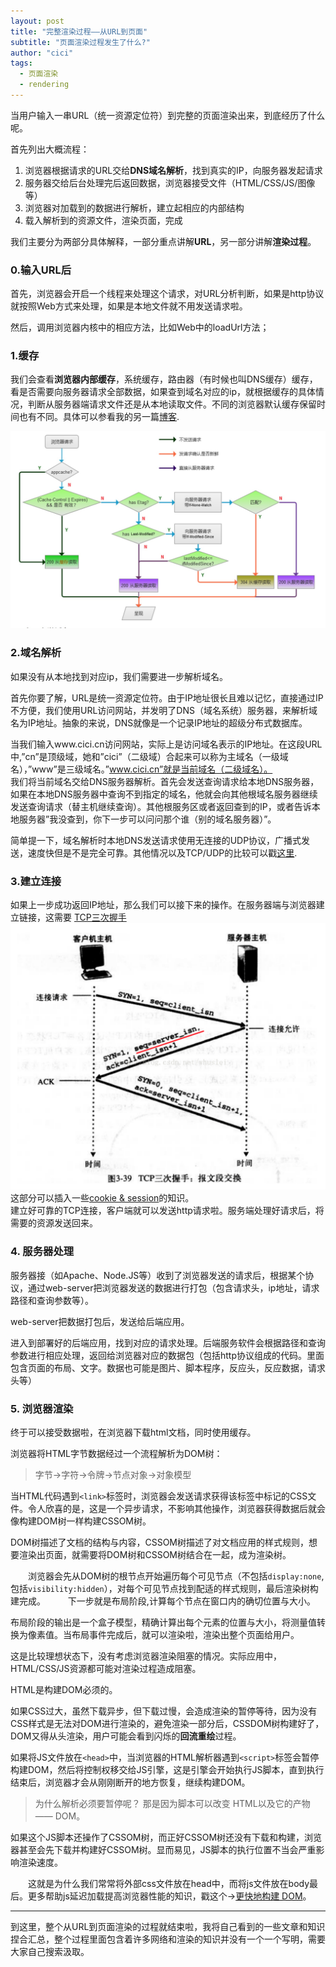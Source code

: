```yaml
---
layout: post
title: "完整渲染过程——从URL到页面"
subtitle: "页面渲染过程发生了什么?"
author: "cici"
tags:
  - 页面渲染
  - rendering
---
```


当用户输入一串URL（统一资源定位符）到完整的页面渲染出来，到底经历了什么呢。

首先列出大概流程：
1.  浏览器根据请求的URL交给**DNS域名解析**，找到真实的IP，向服务器发起请求
2.  服务器交给后台处理完后返回数据，浏览器接受文件（HTML/CSS/JS/图像等）
3.  浏览器对加载到的数据进行解析，建立起相应的内部结构
4.  载入解析到的资源文件，渲染页面，完成

我们主要分为两部分具体解释，一部分重点讲解**URL**，另一部分讲解**渲染过程**。

### 0.输入URL后

首先，浏览器会开启一个线程来处理这个请求，对URL分析判断，如果是http协议就按照Web方式来处理，如果是本地文件就不用发送请求啦。

然后，调用浏览器内核中的相应方法，比如Web中的loadUrl方法；

### 1.缓存

我们会查看**浏览器内部缓存**，系统缓存，路由器（有时候也叫DNS缓存）缓存，看是否需要向服务器请求全部数据，如果查到域名对应的ip，就根据缓存的具体情况，判断从服务器端请求文件还是从本地读取文件。不同的浏览器默认缓存保留时间也有不同。具体可以参看我的另一篇[博客](https://cicistream.github.io/2018/08/28/browser-cache/).

![http cache](/img/cache.jpg)

### 2.域名解析

如果没有从本地找到对应ip，我们需要进一步解析域名。

首先你要了解，URL是统一资源定位符。由于IP地址很长且难以记忆，直接通过IP不方便，我们使用URL访问网站，并发明了DNS（域名系统）服务器，来解析域名为IP地址。抽象的来说，DNS就像是一个记录IP地址的超级分布式数据库。

当我们输入www.cici.cn访问网站，实际上是访问域名表示的IP地址。在这段URL中,”cn”是顶级域，她和”cici”（二级域）合起来可以称为主域名（一级域名），”www”是三级域名。”www.cici.cn”就是当前域名（二级域名）。  <br>
我们将当前域名交给DNS服务器解析。首先会发送查询请求给本地DNS服务器，如果在本地DNS服务器中查询不到指定的域名，他就会向其他根域名服务器继续发送查询请求（替主机继续查询）。其他根服务区或者返回查到的IP，或者告诉本地服务器”我没查到，你下一步可以问问那个谁（别的域名服务器）”。 

简单提一下，域名解析时本地DNS发送请求使用无连接的UDP协议，广播式发送，速度快但是不是完全可靠。其他情况以及TCP/UDP的比较可以戳[这里](http://www.cnblogs.com/549294286/p/5172435.html).


### 3.建立连接

如果上一步成功返回IP地址，那么我们可以接下来的操作。在服务器端与浏览器建立链接，这需要
[TCP三次握手](https://img-blog.csdn.net/20170104214009596?watermark/2/text/aHR0cDovL2Jsb2cuY3Nkbi5uZXQvd2h1c2xlaQ==/font/5a6L5L2T/fontsize/400/fill/I0JBQkFCMA==/dissolve/70/gravity/Center)<br>
![http cache](/img/tcp-connect.jpg)<br>
这部分可以插入一些[cookie & session](https://zhuanlan.zhihu.com/p/27669892?utm_source=com.daimajia.gold)的知识。<br>
建立好可靠的TCP连接，客户端就可以发送http请求啦。服务端处理好请求后，将需要的资源发送回来。

### 4. 服务器处理

服务器接（如Apache、Node.JS等）收到了浏览器发送的请求后，根据某个协议，通过web-server把浏览器发送的数据进行打包（包含请求头，ip地址，请求路径和查询参数等）。 

web-server把数据打包后，发送给后端应用。 

进入到部署好的后端应用，找到对应的请求处理。后端服务软件会根据路径和查询参数进行相应处理，返回给浏览器对应的数据包（包括http协议组成的代码。里面包含页面的布局、文字。数据也可能是图片、脚本程序，反应头，反应数据，请求头等）

### 5. 浏览器渲染

终于可以接受数据啦，在浏览器下载html文档，同时使用缓存。 

浏览器将HTML字节数据经过一个流程解析为DOM树：
> 字节->字符->令牌->节点对象->对象模型

当HTML代码遇到`<link>`标签时，浏览器会发送请求获得该标签中标记的CSS文件。令人欣喜的是，这是一个异步请求，不影响其他操作，浏览器获得数据后就会像构建DOM树一样构建CSSOM树。

DOM树描述了文档的结构与内容，CSSOM树描述了对文档应用的样式规则，想要渲染出页面，就需要将DOM树和CSSOM树结合在一起，成为渲染树。

　　浏览器会先从DOM树的根节点开始遍历每个可见节点（不包括`display:none`,包括`visibility:hidden`），对每个可见节点找到配适的样式规则，最后渲染树构建完成。
　　
下一步就是布局阶段,计算每个节点在窗口内的确切位置与大小。

布局阶段的输出是一个盒子模型，精确计算出每个元素的位置与大小，将测量值转换为像素值。当布局事件完成后，就可以渲染啦，渲染出整个页面给用户。 

这是比较理想状态下，没有考虑浏览器渲染阻塞的情况。实际应用中，HTML/CSS/JS资源都可能对渲染过程造成阻塞。

HTML是构建DOM必须的。

如果CSS过大，虽然下载异步，但下载过慢，会造成渲染的暂停等待，因为没有CSS样式是无法对DOM进行渲染的，避免渲染一部分后，CSSDOM树构建好了，DOM又得从头渲染，用户可能会看到闪烁的**回流重绘**过程。

如果将JS文件放在`<head>`中，当浏览器的HTML解析器遇到`<script>`标签会暂停构建DOM，然后将控制权移交给JS引擎，这是引擎会开始执行JS脚本，直到执行结束后，浏览器才会从刚刚断开的地方恢复，继续构建DOM。
>为什么解析必须要暂停呢？
    那是因为脚本可以改变 HTML以及它的产物 —— DOM。 

如果这个JS脚本还操作了CSSOM树，而正好CSSOM树还没有下载和构建，浏览器甚至会先下载并构建好CSSOM树。显而易见，JS脚本的执行位置不当会严重影响渲染速度。 

　　这就是为什么我们常常将外部css文件放在head中，而将js文件放在body最后。更多帮助js延迟加载提高浏览器性能的知识，戳这个->[更快地构建 DOM](https://mp.weixin.qq.com/s/NRLdvloo8CQfNJeP0016zg?)。

---

到这里，整个从URL到页面渲染的过程就结束啦，我将自己看到的一些文章和知识捏合汇总，整个过程里面包含着许多网络和渲染的知识并没有一个一个写明，需要大家自己搜索汲取。 
